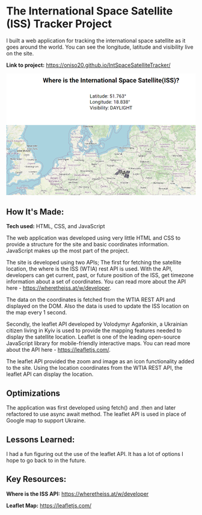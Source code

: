 # The International Space Satellite (ISS) Tracker Project
I built a web application for tracking the international space satellite as it goes around the world. You can see the longitude, latitude and visibility live on the site.

**Link to project:** https://oniso20.github.io/IntSpaceSatelliteTracker/

![alt tag](img.png?raw=true "Satellite over the globe")

## How It's Made:

**Tech used:** HTML, CSS, and JavaScript

The web application was developed using very little HTML and CSS to provide a structure for the site and basic coordinates information. JavaScript makes up the most part of the project.

The site is developed using two APIs;
The first for fetching the satellite location, the where is the ISS (WTIA) rest API is used. With the API, developers can get current, past, or future position of the ISS, get timezone information about a set of coordinates. You can read more about the API here - https://wheretheiss.at/w/developer.

The data on the coordinates is fetched from the WTIA REST API and displayed on the DOM. Also the data is used to update the ISS location on the map every 1 second.

Secondly, the leaflet API developed by Volodymyr Agafonkin, a Ukrainian citizen living in Kyiv is used to provide the mapping features needed to display the satellite location. Leaflet is one of the leading open-source JavaScript library for mobile-friendly interactive maps. You can read more about the API here - https://leafletjs.com/.

The leaflet API provided the zoom and image as an icon functionality added to the site. Using the location coordinates from the WTIA REST API, the leaflet API can display the location.


## Optimizations

The application was first developed using fetch() and .then and later refactored to use async await method. The leaflet API is used in place of Google map to support Ukraine.

## Lessons Learned:

I had a fun figuring out the use of the leaflet API. It has a lot of options I hope to go back to in the future.

## Key Resources:

**Where is the ISS API:** https://wheretheiss.at/w/developer 

**Leaflet Map:** https://leafletjs.com/